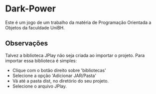 # Dark-Power
Este é um jogo de um trabalho da matéria de Programação Orientada a Objetos da faculdade UniBH.

## Observações

Talvez a biblioteca JPlay não seja criada ao importar o projeto. Para importar essa biblioteca é simples:
  - Clique com o botão direito sobre 'bibliotecas'
  - Selecione a opção 'Adicionar JAR/Pasta'
  - Vá até a pasta dist, no diretório do seu projeto.
  - Selecione o arquivo JPlay.
